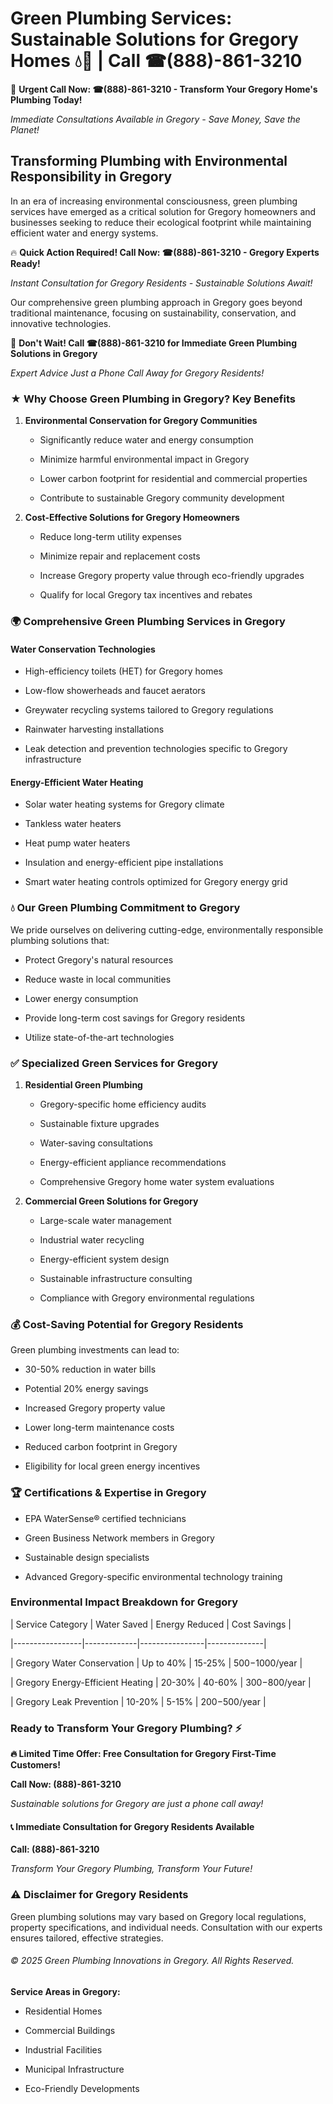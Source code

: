 # Green Plumbing Services: Sustainable Solutions for Gregory Homes 💧🌿 | Call ☎(888)-861-3210

🚨 **Urgent Call Now: ☎(888)-861-3210 - Transform Your Gregory Home's Plumbing Today!**
*Immediate Consultations Available in Gregory - Save Money, Save the Planet!*

## Transforming Plumbing with Environmental Responsibility in Gregory

In an era of increasing environmental consciousness, green plumbing services have emerged as a critical solution for Gregory homeowners and businesses seeking to reduce their ecological footprint while maintaining efficient water and energy systems. 

🔥 **Quick Action Required! Call Now: ☎(888)-861-3210 - Gregory Experts Ready!**
*Instant Consultation for Gregory Residents - Sustainable Solutions Await!*

Our comprehensive green plumbing approach in Gregory goes beyond traditional maintenance, focusing on sustainability, conservation, and innovative technologies.

🚨 **Don't Wait! Call ☎(888)-861-3210 for Immediate Green Plumbing Solutions in Gregory**
*Expert Advice Just a Phone Call Away for Gregory Residents!*

### ★ Why Choose Green Plumbing in Gregory? Key Benefits

1. **Environmental Conservation for Gregory Communities** 
   - Significantly reduce water and energy consumption
   - Minimize harmful environmental impact in Gregory
   - Lower carbon footprint for residential and commercial properties
   - Contribute to sustainable Gregory community development

2. **Cost-Effective Solutions for Gregory Homeowners** 
   - Reduce long-term utility expenses
   - Minimize repair and replacement costs
   - Increase Gregory property value through eco-friendly upgrades
   - Qualify for local Gregory tax incentives and rebates

### 🌍 Comprehensive Green Plumbing Services in Gregory

#### Water Conservation Technologies
- High-efficiency toilets (HET) for Gregory homes
- Low-flow showerheads and faucet aerators
- Greywater recycling systems tailored to Gregory regulations
- Rainwater harvesting installations
- Leak detection and prevention technologies specific to Gregory infrastructure

#### Energy-Efficient Water Heating
- Solar water heating systems for Gregory climate
- Tankless water heaters
- Heat pump water heaters
- Insulation and energy-efficient pipe installations
- Smart water heating controls optimized for Gregory energy grid

### 💧 Our Green Plumbing Commitment to Gregory

We pride ourselves on delivering cutting-edge, environmentally responsible plumbing solutions that:
- Protect Gregory's natural resources
- Reduce waste in local communities
- Lower energy consumption
- Provide long-term cost savings for Gregory residents
- Utilize state-of-the-art technologies

### ✅ Specialized Green Services for Gregory

1. **Residential Green Plumbing**
   - Gregory-specific home efficiency audits
   - Sustainable fixture upgrades
   - Water-saving consultations
   - Energy-efficient appliance recommendations
   - Comprehensive Gregory home water system evaluations

2. **Commercial Green Solutions for Gregory**
   - Large-scale water management
   - Industrial water recycling
   - Energy-efficient system design
   - Sustainable infrastructure consulting
   - Compliance with Gregory environmental regulations

### 💰 Cost-Saving Potential for Gregory Residents

Green plumbing investments can lead to:
- 30-50% reduction in water bills
- Potential 20% energy savings
- Increased Gregory property value
- Lower long-term maintenance costs
- Reduced carbon footprint in Gregory
- Eligibility for local green energy incentives

### 🏆 Certifications & Expertise in Gregory

- EPA WaterSense® certified technicians
- Green Business Network members in Gregory
- Sustainable design specialists
- Advanced Gregory-specific environmental technology training

### Environmental Impact Breakdown for Gregory

| Service Category | Water Saved | Energy Reduced | Cost Savings |
|-----------------|-------------|----------------|--------------|
| Gregory Water Conservation | Up to 40% | 15-25% | $500-$1000/year |
| Gregory Energy-Efficient Heating | 20-30% | 40-60% | $300-$800/year |
| Gregory Leak Prevention | 10-20% | 5-15% | $200-$500/year |

### Ready to Transform Your Gregory Plumbing? ⚡

**🔥 Limited Time Offer: Free Consultation for Gregory First-Time Customers!**

**Call Now: (888)-861-3210**
*Sustainable solutions for Gregory are just a phone call away!*

#### 📞 Immediate Consultation for Gregory Residents Available

**Call: (888)-861-3210**
*Transform Your Gregory Plumbing, Transform Your Future!*

### ⚠️ Disclaimer for Gregory Residents

Green plumbing solutions may vary based on Gregory local regulations, property specifications, and individual needs. Consultation with our experts ensures tailored, effective strategies.

###### © 2025 Green Plumbing Innovations in Gregory. All Rights Reserved.

**Service Areas in Gregory:** 
- Residential Homes
- Commercial Buildings
- Industrial Facilities
- Municipal Infrastructure
- Eco-Friendly Developments